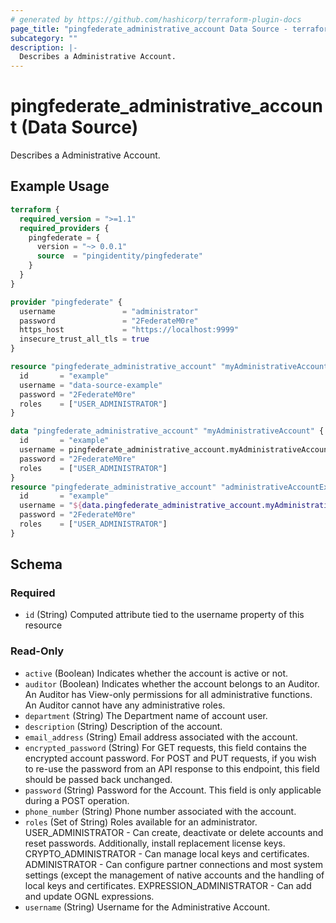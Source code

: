 ```yaml
---
# generated by https://github.com/hashicorp/terraform-plugin-docs
page_title: "pingfederate_administrative_account Data Source - terraform-provider-pingfederate"
subcategory: ""
description: |-
  Describes a Administrative Account.
---
```


# pingfederate_administrative_account (Data Source)

Describes a Administrative Account.

## Example Usage

```terraform
terraform {
  required_version = ">=1.1"
  required_providers {
    pingfederate = {
      version = "~> 0.0.1"
      source  = "pingidentity/pingfederate"
    }
  }
}

provider "pingfederate" {
  username               = "administrator"
  password               = "2FederateM0re"
  https_host             = "https://localhost:9999"
  insecure_trust_all_tls = true
}

resource "pingfederate_administrative_account" "myAdministrativeAccount" {
  id       = "example"
  username = "data-source-example"
  password = "2FederateM0re"
  roles    = ["USER_ADMINISTRATOR"]
}

data "pingfederate_administrative_account" "myAdministrativeAccount" {
  id       = "example"
  username = pingfederate_administrative_account.myAdministrativeAccount.username
  password = "2FederateM0re"
  roles    = ["USER_ADMINISTRATOR"]
}
resource "pingfederate_administrative_account" "administrativeAccountExample" {
  id       = "example"
  username = "${data.pingfederate_administrative_account.myAdministrativeAccount.username}2"
  password = "2FederateM0re"
  roles    = ["USER_ADMINISTRATOR"]
}
```

<!-- schema generated by tfplugindocs -->
## Schema

### Required

- `id` (String) Computed attribute tied to the username property of this resource

### Read-Only

- `active` (Boolean) Indicates whether the account is active or not.
- `auditor` (Boolean) Indicates whether the account belongs to an Auditor. An Auditor has View-only permissions for all administrative functions. An Auditor cannot have any administrative roles.
- `department` (String) The Department name of account user.
- `description` (String) Description of the account.
- `email_address` (String) Email address associated with the account.
- `encrypted_password` (String) For GET requests, this field contains the encrypted account password. For POST and PUT requests, if you wish to re-use the password from an API response to this endpoint, this field should be passed back unchanged.
- `password` (String) Password for the Account. This field is only applicable during a POST operation.
- `phone_number` (String) Phone number associated with the account.
- `roles` (Set of String) Roles available for an administrator. USER_ADMINISTRATOR - Can create, deactivate or delete accounts and reset passwords. Additionally, install replacement license keys. CRYPTO_ADMINISTRATOR - Can manage local keys and certificates. ADMINISTRATOR - Can configure partner connections and most system settings (except the management of native accounts and the handling of local keys and certificates. EXPRESSION_ADMINISTRATOR - Can add and update OGNL expressions.
- `username` (String) Username for the Administrative Account.
